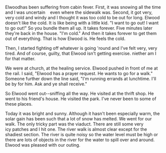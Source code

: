 <html><body><p>Elwoodhas been suffering from cabin fever. First, it was snowing all the time and I was uncertain    even where the sidewalk was. Second, it got very, very cold and windy and I thought it was too cold to be out for long. Elwood doesn't like the cold. It is like being with a little kid. "I want to go out! I want to go out!" So you bundle them all up. It takes forever. Five minutes later they're back in the house. "I'm cold." And then it takes forever to get them out of everything. That is how Elwood is. He feels the cold.

Then, I started fighting off whatever is going 'round and I've felt very, very tired. And of course, guilty, that Elwood isn't getting exercise. niether am I for that matter. 

We were at church, at the healing service. Elwood pushed in front of me at the rail. I said, "Elwood has a prayer request. He wants to go for a walk." Someone further down the line said, "I'm running errands at lunchtime. I'll be by for him. Ask and ye shall receive."

So Elwood went out--sniffing all the way. He visited at the thrift shop. He went to his friend's house. He visited the park. I've never been to some of these places.

Today it was bright and sunny. Although it hasn't been especially warm, the solar gain has been such that a lot of snow has melted. We went for our walk. The only tricky part was the viaduct. There are still some very icy patches and I hit one. The river walk is almost clear except for the shadiest section. The river is quite noisy so the water level must be high or there are lots of objects in the river for the water to spill over and around. Elwood was pleased with our outing.  </p></body></html>